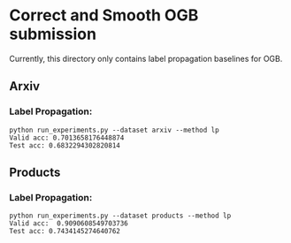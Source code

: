 # Correct and Smooth OGB submission

Currently, this directory only contains label propagation baselines for OGB.


## Arxiv

### Label Propagation:
```
python run_experiments.py --dataset arxiv --method lp
Valid acc: 0.7013658176448874
Test acc: 0.6832294302820814
```

## Products

### Label Propagation:
```
python run_experiments.py --dataset products --method lp
Valid acc:  0.9090608549703736
Test acc: 0.7434145274640762
```